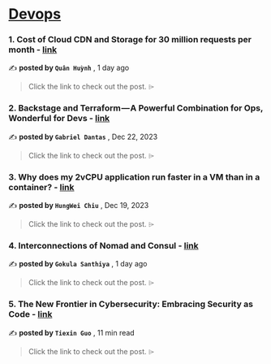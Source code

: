 
<h1><a href=https://medium.com/tag/devops/recommended target="_blank" rel="noopener noreferrer">Devops</a></h1>
<h3>1. Cost of Cloud CDN and Storage for 30 million requests per month - <a href=https://medium.com/@hmquan08011996/cost-of-cloud-cdn-and-storage-for-30-million-requests-per-month-b81a29824ff8?source=tag_recommended_feed---------0-84----------devops----------5417ec30_8a75_403f_b5c5_c8f95b4ba767------- target="_blank" rel="noopener noreferrer">link</a></h3>

✍️ **posted by `Quân Huỳnh`** <date> , 1 day ago</date>

<blockquote>Click the link to check out the post. ⌲</blockquote>

<h3>2. Backstage and Terraform — A Powerful Combination for Ops, Wonderful for Devs - <a href=https://medium.com/@_gdantas/backstage-and-terraform-a-powerful-combination-for-ops-wonderful-for-devs-c04ebce849f0?source=tag_recommended_feed---------1-107----------devops----------5417ec30_8a75_403f_b5c5_c8f95b4ba767------- target="_blank" rel="noopener noreferrer">link</a></h3>

✍️ **posted by `Gabriel Dantas`** <date> , Dec 22, 2023</date>

<blockquote>Click the link to check out the post. ⌲</blockquote>

<h3>3. Why does my 2vCPU application run faster in a VM than in a container? - <a href=https://medium.com/@hwchiu/why-does-my-2vcpu-application-run-faster-in-a-vm-than-in-a-container-6438ffaba245?source=tag_recommended_feed---------2-85----------devops----------5417ec30_8a75_403f_b5c5_c8f95b4ba767------- target="_blank" rel="noopener noreferrer">link</a></h3>

✍️ **posted by `HungWei Chiu`** <date> , Dec 19, 2023</date>

<blockquote>Click the link to check out the post. ⌲</blockquote>

<h3>4. Interconnections of Nomad and Consul - <a href=https://medium.com/@gokulasanthiya/interconnections-of-nomad-and-consul-1014e6c3ff46?source=tag_recommended_feed---------3-84----------devops----------5417ec30_8a75_403f_b5c5_c8f95b4ba767------- target="_blank" rel="noopener noreferrer">link</a></h3>

✍️ **posted by `Gokula Santhiya`** <date> , 1 day ago</date>

<blockquote>Click the link to check out the post. ⌲</blockquote>

<h3>5. The New Frontier in Cybersecurity: Embracing Security as Code - <a href=https://medium.com/4th-coffee/the-new-frontier-in-cybersecurity-embracing-security-as-code-51e5ce62b19e?source=tag_recommended_feed---------4-107----------devops----------5417ec30_8a75_403f_b5c5_c8f95b4ba767------- target="_blank" rel="noopener noreferrer">link</a></h3>

✍️ **posted by `Tiexin Guo`** <date> , 11 min read</date>

<blockquote>Click the link to check out the post. ⌲</blockquote>

